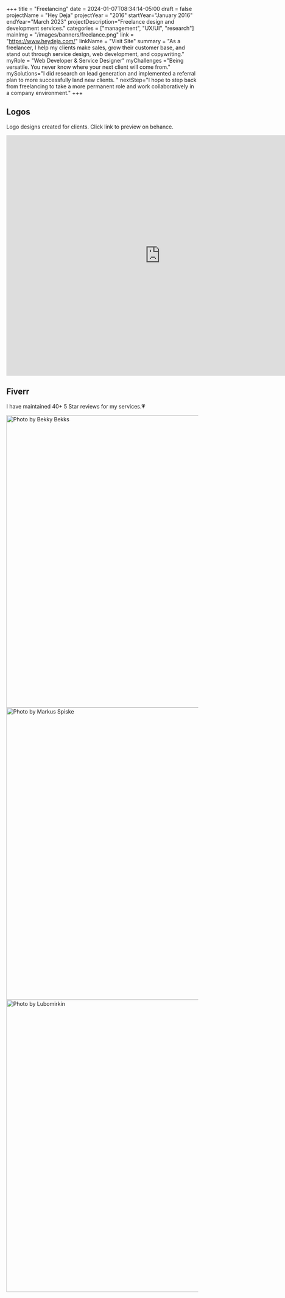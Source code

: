 +++
title = "Freelancing"
date = 2024-01-07T08:34:14-05:00
draft = false
projectName = "Hey Deja"
projectYear = "2016"
startYear="January 2016"
endYear="March 2023"
projectDescription="Freelance design and development services."
categories = ["management", "UX/UI", "research"]
mainImg = "/images/banners/freelance.png"
link = "https://www.heydeja.com/"
linkName = "Visit Site"
summary = "As a freelancer, I help my clients make sales, grow their customer base, and stand out through service design, web development, and copywriting."
myRole = "Web Developer & Service Designer"
myChallenges ="Being versatile. You never know where your next client will come from."
mySolutions="I did research on lead generation and implemented a referral plan to more successfully land new clients. "
nextStep="I hope to step back from freelancing to take a more permanent role and work collaboratively in a company environment."
+++

<div class="container">
  <div class="row mb-1">
    <div class="lc-block text-center">
      <div editable="rich">
        <h2 class="fw-bold display-2">Logos</h2>
      </div>
    </div>
    <div class="lc-block text-center">
      <div editable="rich">
        <p class="lead">Logo designs created for clients. Click link to preview on behance.<br /></p>
      </div>
    </div>
  </div>
    <div class = "d-flex justify-content-center align-items-center">
        <iframe src="https://www.behance.net/embed/project/172098729?ilo0=1" height="632" width="808" allowfullscreen lazyload frameborder="0" allow="clipboard-write" refererPolicy="strict-origin-when-cross-origin">
        </iframe>
    </div>
</div>


<div class="container py-5">
    <div class="row mb-1">
      <div class="lc-block text-center">
        <div editable="rich">
          <h2 class="fw-bold display-2">Fiverr</h2>
        </div>
      </div>
      <div class="lc-block text-center">
        <div editable="rich">
          <p class="lead">I have maintained 40+ 5 Star reviews for my services.💗<br /></p>
        </div>
      </div>
    </div>
    <div class="lc-block mb-2">
      <img
        class="img-fluid"
        src="/images/reviews/1.png"
        sizes="(max-width: 1080px) 100vw, 1080px"
        width="1080"
        height="768"
        alt="Photo by Bekky Bekks"
        loading="lazy"
      />
    </div>
     <div class="lc-block mb-2">
      <img
        class="img-fluid"
        src="/images/reviews/2.png"
        sizes="(max-width: 1080px) 100vw, 1080px"
        width="1080"
        height="768"
        alt="Photo by Markus Spiske"
        loading="lazy"
      />
    </div>
        <div class="lc-block mb-2">
      <img
        class="img-fluid"
        src="/images/reviews/3.png"
        sizes="(max-width: 1080px) 100vw, 1080px"
        width="1080"
        height="768"
        alt="Photo by Lubomirkin"
        loading="lazy"
      />
    </div>
    
</div>